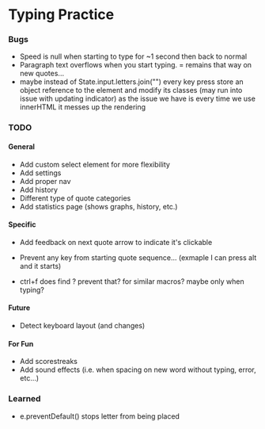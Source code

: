 # Typing Practice
### Bugs
- Speed is null when starting to type for ~1 second then back to normal
- Paragraph text overflows when you start typing.
= remains that way on new quotes... 
- maybe instead of State.input.letters.join("") every key press store an object reference 
to the element and modify its classes (may run into issue with updating indicator)
as the issue we have is every time we use innerHTML it messes up the rendering

### TODO
#### General 
- Add custom select element for more flexibility
- Add settings
- Add proper nav 
- Add history
- Different type of quote categories
- Add statistics page (shows graphs, history, etc.)
#### Specific
- Add feedback on next quote arrow to indicate it's clickable
- Prevent any key from starting quote sequence... (exmaple I can press alt and it starts)

- ctrl+f does find ? prevent that? for similar macros? maybe only when typing?
#### Future
- Detect keyboard layout (and changes)
#### For Fun
- Add scorestreaks
- Add sound effects (i.e. when spacing on new word without typing, error, etc...)

### Learned
- e.preventDefault() stops letter from being placed 